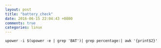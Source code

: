 ```yaml
---
layout: post
title: "battery_check"
date: 2016-06-15 22:04:43 +0800
comments: true
categories: linux
---
```


`upower -i $(upower -e | grep 'BAT')| grep percentage:| awk '{print$2}'`